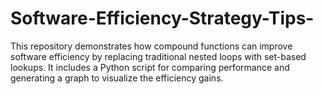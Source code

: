# Software-Efficiency-Strategy-Tips-
This repository demonstrates how compound functions can improve software efficiency by replacing traditional nested loops with set-based lookups. It includes a Python script for comparing performance and generating a graph to visualize the efficiency gains.

